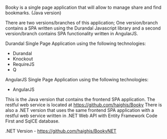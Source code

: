 Booky is a single page application that will allow to manage share and find bookmarks. (Java version)

There are two versions/branches of this application; One version/branch contains a SPA written using the Durandal Javascript library and a second version/branch contains SPA functionality written in AngularJS.

Durandal Single Page Application using the following technologies:
- Durandal
- Knockout
- RequireJS
- Q

AngularJS Single Page Application using the following technologies:
- AngularJS

This is the Java version that contains the frontend SPA application. The restful web service is located at https://github.com/haighis/Booky There is also a .NET version that uses the same frontend SPA application with a restful web service written in .NET Web API with Entity Framework Code First and SqlCE database.

.NET Version - https://github.com/haighis/BookyNET
